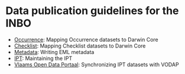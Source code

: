 # Data publication guidelines for the INBO

* [Occurrence](guides/occurrence.md): Mapping Occurrence datasets to Darwin Core
* [Checklist](guides/checklist.md): Mapping Checklist datasets to Darwin Core
* [Metadata](guides/metadata.md): Writing EML metadata
* [IPT](guides/ipt.md): Maintaining the IPT
* [Vlaams Open Data Portaal](guides/vodap.md): Synchronizing IPT datasets with VODAP
